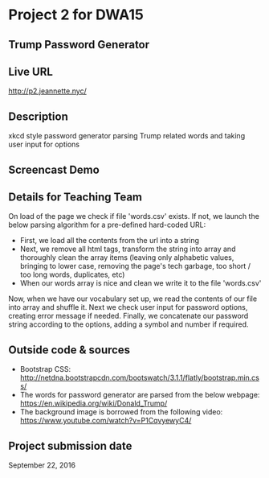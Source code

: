 # Project 2 for DWA15
## Trump Password Generator

## Live URL
<http://p2.jeannette.nyc/>

## Description
xkcd style password generator parsing Trump related words and taking user input for options

## Screencast Demo
<link to be here/>

## Details for Teaching Team
On load of the page we check if file 'words.csv' exists. If not, we launch the below parsing algorithm for a pre-defined hard-coded URL:
- First, we load all the contents from the url into a string
- Next, we remove all html tags, transform the string into array and thoroughly clean the array items (leaving only alphabetic values, bringing to lower case, removing the page's tech garbage, too short / too long words, duplicates, etc)
- When our words array is nice and clean we write it to the file 'words.csv'

Now, when we have our vocabulary set up, we read the contents of our file into array and shuffle it. Next we check user input for password options, creating error message if needed. Finally, we concatenate our password string according to the options, adding a symbol and number if required.

## Outside code & sources
- Bootstrap CSS: <http://netdna.bootstrapcdn.com/bootswatch/3.1.1/flatly/bootstrap.min.css/>
- The words for password generator are parsed from the below webpage: <https://en.wikipedia.org/wiki/Donald_Trump/>
- The background image is borrowed from the following video: <https://www.youtube.com/watch?v=P1CqvyewyC4/>

## Project submission date
September 22, 2016


